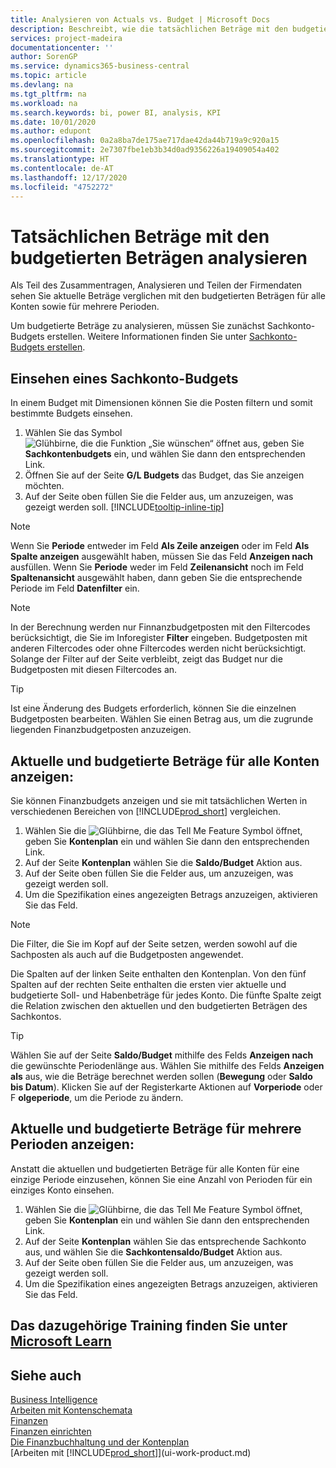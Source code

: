 ```yaml
---
title: Analysieren von Actuals vs. Budget | Microsoft Docs
description: Beschreibt, wie die tatsächlichen Beträge mit den budgetierten Beträgen analysiert werden.
services: project-madeira
documentationcenter: ''
author: SorenGP
ms.service: dynamics365-business-central
ms.topic: article
ms.devlang: na
ms.tgt_pltfrm: na
ms.workload: na
ms.search.keywords: bi, power BI, analysis, KPI
ms.date: 10/01/2020
ms.author: edupont
ms.openlocfilehash: 0a2a8ba7de175ae717dae42da44b719a9c920a15
ms.sourcegitcommit: 2e7307fbe1eb3b34d0ad9356226a19409054a402
ms.translationtype: HT
ms.contentlocale: de-AT
ms.lasthandoff: 12/17/2020
ms.locfileid: "4752272"
---
```

# <a name="analyze-actual-amounts-versus-budgeted-amounts"></a>Tatsächlichen Beträge mit den budgetierten Beträgen analysieren
Als Teil des Zusammentragen, Analysieren und Teilen der Firmendaten sehen Sie aktuelle Beträge verglichen mit den budgetierten Beträgen für alle Konten sowie für mehrere Perioden.

Um budgetierte Beträge zu analysieren, müssen Sie zunächst Sachkonto-Budgets erstellen. Weitere Informationen finden Sie unter [Sachkonto-Budgets erstellen](finance-how-create-budgets.md).

## <a name="to-view-a-gl-budget"></a>Einsehen eines Sachkonto-Budgets
In einem Budget mit Dimensionen können Sie die Posten filtern und somit bestimmte Budgets einsehen.

1. Wählen Sie das Symbol ![Glühbirne, die die Funktion „Sie wünschen“ öffnet](media/ui-search/search_small.png "Tell Me-Funktion") aus, geben Sie **Sachkontenbudgets** ein, und wählen Sie dann den entsprechenden Link.
2. Öffnen Sie auf der Seite **G/L Budgets** das Budget, das Sie anzeigen möchten.  
3. Auf der Seite oben füllen Sie die Felder aus, um anzuzeigen, was gezeigt werden soll. [!INCLUDE[tooltip-inline-tip](includes/tooltip-inline-tip_md.md)]

> [!NOTE]  
>   Wenn Sie **Periode** entweder im Feld **Als Zeile anzeigen** oder im Feld **Als Spalte anzeigen** ausgewählt haben, müssen Sie das Feld **Anzeigen nach** ausfüllen. Wenn Sie  **Periode** weder im Feld **Zeilenansicht** noch im Feld **Spaltenansicht** ausgewählt haben, dann geben Sie die entsprechende Periode im Feld **Datenfilter** ein.  

> [!NOTE]  
>   In der Berechnung werden nur Finnanzbudgetposten mit den Filtercodes berücksichtigt, die Sie im Inforegister **Filter** eingeben. Budgetposten mit anderen Filtercodes oder ohne Filtercodes werden nicht berücksichtigt. Solange der Filter auf der Seite verbleibt, zeigt das Budget nur die Budgetposten mit diesen Filtercodes an.  

> [!TIP]  
>   Ist eine Änderung des Budgets erforderlich, können Sie die einzelnen Budgetposten bearbeiten. Wählen Sie einen Betrag aus, um die zugrunde liegenden Finanzbudgetposten anzuzeigen.

## <a name="to-view-actual-and-budgeted-amounts-for-all-accounts"></a>Aktuelle und budgetierte Beträge für alle Konten anzeigen:  
Sie können Finanzbudgets anzeigen und sie mit tatsächlichen Werten in verschiedenen Bereichen von [!INCLUDE[prod_short](includes/prod_short.md)] vergleichen.

1. Wählen Sie die ![Glühbirne, die das Tell Me Feature](media/ui-search/search_small.png "Tell Me-Funktion") Symbol öffnet, geben Sie **Kontenplan** ein und wählen Sie dann den entsprechenden Link.  
2. Auf der Seite **Kontenplan** wählen Sie die **Saldo/Budget** Aktion aus.
3. Auf der Seite oben füllen Sie die Felder aus, um anzuzeigen, was gezeigt werden soll.  
4. Um die Spezifikation eines angezeigten Betrags anzuzeigen, aktivieren Sie das Feld.  

> [!NOTE]  
>   Die Filter, die Sie im Kopf auf der Seite setzen, werden sowohl auf die Sachposten als auch auf die Budgetposten angewendet.

Die Spalten auf der linken Seite enthalten den Kontenplan. Von den fünf Spalten auf der rechten Seite enthalten die ersten vier aktuelle und budgetierte Soll- und Habenbeträge für jedes Konto. Die fünfte Spalte zeigt die Relation zwischen den aktuellen und den budgetierten Beträgen des Sachkontos.  

> [!TIP]  
>   Wählen Sie auf der Seite **Saldo/Budget** mithilfe des Felds **Anzeigen nach** die gewünschte Periodenlänge aus. Wählen Sie mithilfe des Felds **Anzeigen als** aus, wie die Beträge berechnet werden sollen (**Bewegung** oder **Saldo bis Datum**). Klicken Sie auf der Registerkarte Aktionen auf **Vorperiode** oder F **olgeperiode**, um die Periode zu ändern.  

## <a name="to-view-actual-and-budgeted-amounts-for-several-periods"></a>Aktuelle und budgetierte Beträge für mehrere Perioden anzeigen:  
Anstatt die aktuellen und budgetierten Beträge für alle Konten für eine einzige Periode einzusehen, können Sie eine Anzahl von Perioden für ein einziges Konto einsehen.  

1. Wählen Sie die ![Glühbirne, die das Tell Me Feature](media/ui-search/search_small.png "Tell Me-Funktion") Symbol öffnet, geben Sie **Kontenplan** ein und wählen Sie dann den entsprechenden Link.  
2. Auf der Seite **Kontenplan** wählen Sie das entsprechende Sachkonto aus, und wählen Sie die **Sachkontensaldo/Budget** Aktion aus.  
3. Auf der Seite oben füllen Sie die Felder aus, um anzuzeigen, was gezeigt werden soll.   
4. Um die Spezifikation eines angezeigten Betrags anzuzeigen, aktivieren Sie das Feld.  

## <a name="see-related-training-at-microsoft-learn"></a>Das dazugehörige Training finden Sie unter [Microsoft Learn](/learn/modules/budgets-exchange-rates-dynamics-365-business-central/index)

## <a name="see-also"></a>Siehe auch
[Business Intelligence](bi.md)  
[Arbeiten mit Kontenschemata](bi-how-work-account-schedule.md)  
[Finanzen](finance.md)  
[Finanzen einrichten](finance-setup-finance.md)  
[Die Finanzbuchhaltung und der Kontenplan](finance-general-ledger.md)  
[Arbeiten mit [!INCLUDE[prod_short](includes/prod_short.md)]](ui-work-product.md)  
